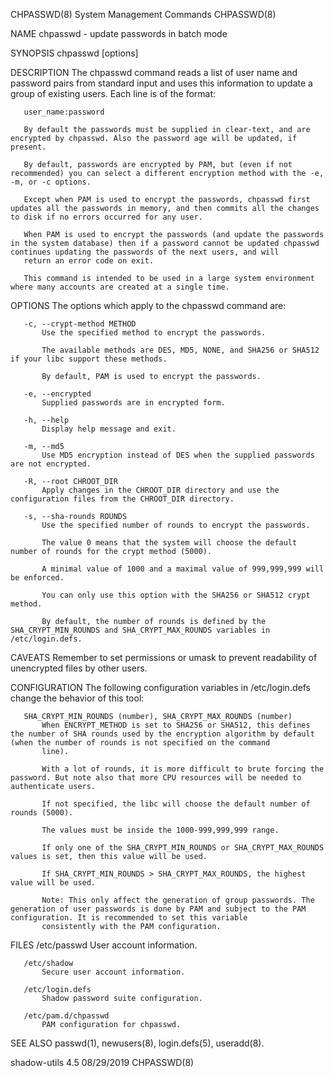 CHPASSWD(8)                                                                               System Management Commands                                                                              CHPASSWD(8)

NAME
       chpasswd - update passwords in batch mode

SYNOPSIS
       chpasswd [options]

DESCRIPTION
       The chpasswd command reads a list of user name and password pairs from standard input and uses this information to update a group of existing users. Each line is of the format:

       user_name:password

       By default the passwords must be supplied in clear-text, and are encrypted by chpasswd. Also the password age will be updated, if present.

       By default, passwords are encrypted by PAM, but (even if not recommended) you can select a different encryption method with the -e, -m, or -c options.

       Except when PAM is used to encrypt the passwords, chpasswd first updates all the passwords in memory, and then commits all the changes to disk if no errors occurred for any user.

       When PAM is used to encrypt the passwords (and update the passwords in the system database) then if a password cannot be updated chpasswd continues updating the passwords of the next users, and will
       return an error code on exit.

       This command is intended to be used in a large system environment where many accounts are created at a single time.

OPTIONS
       The options which apply to the chpasswd command are:

       -c, --crypt-method METHOD
           Use the specified method to encrypt the passwords.

           The available methods are DES, MD5, NONE, and SHA256 or SHA512 if your libc support these methods.

           By default, PAM is used to encrypt the passwords.

       -e, --encrypted
           Supplied passwords are in encrypted form.

       -h, --help
           Display help message and exit.

       -m, --md5
           Use MD5 encryption instead of DES when the supplied passwords are not encrypted.

       -R, --root CHROOT_DIR
           Apply changes in the CHROOT_DIR directory and use the configuration files from the CHROOT_DIR directory.

       -s, --sha-rounds ROUNDS
           Use the specified number of rounds to encrypt the passwords.

           The value 0 means that the system will choose the default number of rounds for the crypt method (5000).

           A minimal value of 1000 and a maximal value of 999,999,999 will be enforced.

           You can only use this option with the SHA256 or SHA512 crypt method.

           By default, the number of rounds is defined by the SHA_CRYPT_MIN_ROUNDS and SHA_CRYPT_MAX_ROUNDS variables in /etc/login.defs.

CAVEATS
       Remember to set permissions or umask to prevent readability of unencrypted files by other users.

CONFIGURATION
       The following configuration variables in /etc/login.defs change the behavior of this tool:

       SHA_CRYPT_MIN_ROUNDS (number), SHA_CRYPT_MAX_ROUNDS (number)
           When ENCRYPT_METHOD is set to SHA256 or SHA512, this defines the number of SHA rounds used by the encryption algorithm by default (when the number of rounds is not specified on the command
           line).

           With a lot of rounds, it is more difficult to brute forcing the password. But note also that more CPU resources will be needed to authenticate users.

           If not specified, the libc will choose the default number of rounds (5000).

           The values must be inside the 1000-999,999,999 range.

           If only one of the SHA_CRYPT_MIN_ROUNDS or SHA_CRYPT_MAX_ROUNDS values is set, then this value will be used.

           If SHA_CRYPT_MIN_ROUNDS > SHA_CRYPT_MAX_ROUNDS, the highest value will be used.

           Note: This only affect the generation of group passwords. The generation of user passwords is done by PAM and subject to the PAM configuration. It is recommended to set this variable
           consistently with the PAM configuration.

FILES
       /etc/passwd
           User account information.

       /etc/shadow
           Secure user account information.

       /etc/login.defs
           Shadow password suite configuration.

       /etc/pam.d/chpasswd
           PAM configuration for chpasswd.

SEE ALSO
       passwd(1), newusers(8), login.defs(5), useradd(8).

shadow-utils 4.5                                                                                  08/29/2019                                                                                      CHPASSWD(8)
